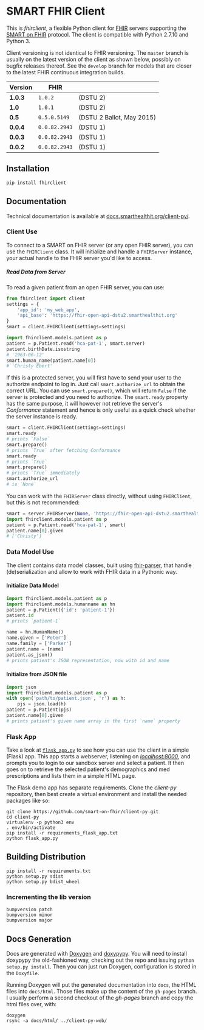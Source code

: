 SMART FHIR Client
=================

This is _fhirclient_, a flexible Python client for [FHIR][] servers supporting the [SMART on FHIR][smart] protocol.
The client is compatible with Python 2.7.10 and Python 3.

Client versioning is not identical to FHIR versioning.
The `master` branch is usually on the latest version of the client as shown below, possibly on bugfix releases thereof.
See the `develop` branch for models that are closer to the latest FHIR continuous integration builds.

   Version |          FHIR | &nbsp;
-----------|---------------|---
 **1.0.3** |       `1.0.2` | (DSTU 2)
   **1.0** |       `1.0.1` | (DSTU 2)
   **0.5** |  `0.5.0.5149` | (DSTU 2 Ballot, May 2015)
 **0.0.4** | `0.0.82.2943` | (DSTU 1)
 **0.0.3** | `0.0.82.2943` | (DSTU 1)
 **0.0.2** | `0.0.82.2943` | (DSTU 1)


Installation
------------

    pip install fhirclient


Documentation
-------------

Technical documentation is available at [docs.smarthealthit.org/client-py/][docs].

### Client Use

To connect to a SMART on FHIR server (or any open FHIR server), you can use the `FHIRClient` class.
It will initialize and handle a `FHIRServer` instance, your actual handle to the FHIR server you'd like to access.

##### Read Data from Server

To read a given patient from an open FHIR server, you can use:

```python
from fhirclient import client
settings = {
    'app_id': 'my_web_app',
    'api_base': 'https://fhir-open-api-dstu2.smarthealthit.org'
}
smart = client.FHIRClient(settings=settings)

import fhirclient.models.patient as p
patient = p.Patient.read('hca-pat-1', smart.server)
patient.birthDate.isostring
# '1963-06-12'
smart.human_name(patient.name[0])
# 'Christy Ebert'
```

If this is a protected server, you will first have to send your user to the authorize endpoint to log in.
Just call `smart.authorize_url` to obtain the correct URL.
You can use `smart.prepare()`, which will return `False` if the server is protected and you need to authorize.
The `smart.ready` property has the same purpose, it will however not retrieve the server's _Conformance_ statement and hence is only useful as a quick check whether the server instance is ready.

```python
smart = client.FHIRClient(settings=settings)
smart.ready
# prints `False`
smart.prepare()
# prints `True` after fetching Conformance
smart.ready
# prints `True`
smart.prepare()
# prints `True` immediately
smart.authorize_url
# is `None`
```

You can work with the `FHIRServer` class directly, without using `FHIRClient`, but this is not recommended:

```python
smart = server.FHIRServer(None, 'https://fhir-open-api-dstu2.smarthealthit.org')
import fhirclient.models.patient as p
patient = p.Patient.read('hca-pat-1', smart)
patient.name[0].given
# ['Christy']
```

### Data Model Use

The client contains data model classes, built using [fhir-parser][], that handle (de)serialization and allow to work with FHIR data in a Pythonic way.

#### Initialize Data Model

```python
import fhirclient.models.patient as p
import fhirclient.models.humanname as hn
patient = p.Patient({'id': 'patient-1'})
patient.id
# prints `patient-1`

name = hn.HumanName()
name.given = ['Peter']
name.family = ['Parker']
patient.name = [name]
patient.as_json()
# prints patient's JSON representation, now with id and name
```

#### Initialize from JSON file

```python
import json
import fhirclient.models.patient as p
with open('path/to/patient.json', 'r') as h:
    pjs = json.load(h)
patient = p.Patient(pjs)
patient.name[0].given
# prints patient's given name array in the first `name` property
```


### Flask App

Take a look at [`flask_app.py`][flask_app] to see how you can use the client in a simple (Flask) app.
This app starts a webserver, listening on [_localhost:8000_](http://localhost:8000), and prompts you to login to our sandbox server and select a patient.
It then goes on to retrieve the selected patient's demographics and med prescriptions and lists them in a simple HTML page.

The Flask demo app has separate requirements.
Clone the _client-py_ repository, then best create a virtual environment and install the needed packages like so:

    git clone https://github.com/smart-on-fhir/client-py.git
    cd client-py
    virtualenv -p python3 env
    . env/bin/activate
    pip install -r requirements_flask_app.txt
    python flask_app.py


Building Distribution
---------------------

    pip install -r requirements.txt
    python setup.py sdist
    python setup.py bdist_wheel


### Incrementing the lib version

    bumpversion patch
    bumpversion minor
    bumpversion major


Docs Generation
---------------

Docs are generated with [Doxygen][] and [doxypypy][].
You will need to install doxypypy the old-fashioned way, checking out the repo and issuing `python setup.py install`.
Then you can just run Doxygen, configuration is stored in the `Doxyfile`.

Running Doxygen will put the generated documentation into `docs`, the HTML files into `docs/html`.
Those files make up the content of the `gh-pages` branch.
I usually perform a second checkout of the _gh-pages_ branch and copy the html files over, with:

    doxygen
    rsync -a docs/html/ ../client-py-web/


[fhir]: http://www.hl7.org/implement/standards/fhir/
[smart]: http://docs.smarthealthit.org
[fhir-parser]: https://github.com/smart-on-fhir/fhir-parser
[docs]: https://smart-on-fhir.github.io/client-py
[flask_app]: https://github.com/smart-on-fhir/client-py/blob/master/flask_app.py
[doxygen]: http://www.stack.nl/~dimitri/doxygen
[doxypypy]: https://github.com/Feneric/doxypypy
